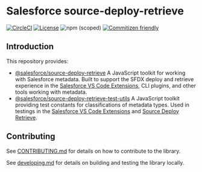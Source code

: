 # Salesforce source-deploy-retrieve

[![CircleCI](https://circleci.com/gh/forcedotcom/source-deploy-retrieve.svg?style=svg&circle-token=8cab4c48eb81996544b9fa3dfa29e6734376b73f)](https://circleci.com/gh/forcedotcom/source-deploy-retrieve)
[![License](https://img.shields.io/badge/License-BSD%203--Clause-blue.svg)](https://opensource.org/licenses/BSD-3-Clause)
![npm (scoped)](https://img.shields.io/npm/v/@salesforce/source-deploy-retrieve)
[![Commitizen friendly](https://img.shields.io/badge/commitizen-friendly-brightgreen.svg)](http://commitizen.github.io/cz-cli/)

## Introduction

This repository provides:
* [@salesforce/source-deploy-retrieve](https://www.npmjs.com/package/@salesforce/source-deploy-retrieve) A JavaScript toolkit for working with Salesforce metadata. Built to support the SFDX deploy and retrieve experience in the [Salesforce VS Code Extensions](https://github.com/forcedotcom/salesforcedx-vscode), CLI plugins, and other tools working with metadata.
* [@salesforce/source-deploy-retrieve-test-utils](https://www.npmjs.com/package/@salesforce/source-deploy-retrieve-test-utils) A JavaScript toolkit providing test constants for classifications of metadata types. Used in testings in the [Salesforce VS Code Extensions](https://github.com/forcedotcom/salesforcedx-vscode) and [Source Deploy Retrieve](https://github.com/forcedotcom/source-deploy-retrieve).

## Contributing

See [CONTRIBUTING.md](./CONTRIBUTING.md) for details on how to contribute to the library.

See [developing.md](./contributing/developing.md) for details on building and testing the library locally.
